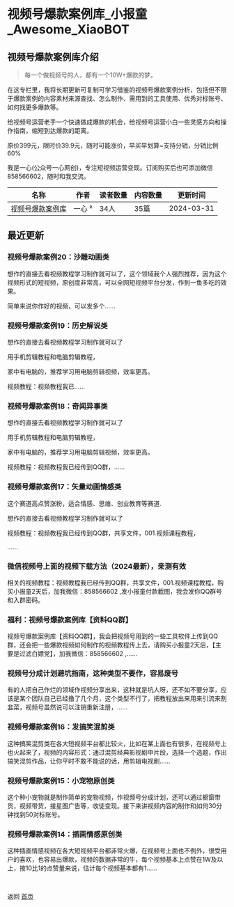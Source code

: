 # 视频号爆款案例库_小报童_Awesome_XiaoBOT

## 视频号爆款案例库介绍
> 每一个做视频号的人，都有一个10W+爆款的梦。    
    
在这专栏里，我将长期更新可复制可学习借鉴的视频号爆款案例分析，包括但不限于爆款案例的内容素材来源查找、怎么制作、需用到的工具使用、优秀对标账号、如何找更多爆款等。    
    
给视频号运营老手一个快速做成爆款的机会，给视频号运营小白一些灵感方向和操作指南，缩短到达爆款的距离。    
    
原价399元，限时价39.9元，随时可能涨价，早买早划算~支持分销，分销比例60%    
    
我是一心(公众号一心网创)，专注短视频运营变现。订阅购买后也可添加微信858566602，随时和我交流。  
  


|名称|作者|读者数量|内容数量|更新时间|
|---|---|---|---|---|
|[视频号爆款案例库](https://xiaobot.net/p/spc?refer=0b133df9-27dc-423b-8101-639049001c13)|一心 ²|34人|35篇|2024-03-31|

## 最近更新
### 视频号爆款案例20：沙雕动画类

想作的直接去看视频教程学习制作就可以了，这个领域我个人强烈推荐，因为这个视频形式的短视频，原创度非常高，可以全网短视频平台分发，作到一鱼多吃的效果。

简单来说你作好的视频，可以发多个......

### 视频号爆款案例19：历史解说类

想作的直接去看视频教程学习制作就可以了

用手机剪辑教程和电脑剪辑教程，

家中有电脑的，推荐学习用电脑剪辑视频，效率更高。

视频教程：视频教程我已......

### 视频号爆款案例18：奇闻异事类

想作的直接去看视频教程学习制作就可以了

用手机剪辑教程和电脑剪辑教程，

家中有电脑的，推荐学习用电脑剪辑视频，效率更高。

视频教程：视频教程我已经传到QQ群，......

### 视频号爆款案例17：矢量动画情感类

这个赛道高点赞涨粉，适合情感、思维、创业教育等赛道.

想作的直接去看视频教程学习制作就可以了

视频教程：视频教程我已经传到QQ群，共享文件，001.视频课程教程，

......

### 微信视频号上面的视频下载方法（2024最新），亲测有效

相关的视频教程：视频教程我已经传到QQ群，共享文件，001.视频课程教程，购买小报童2天后，加我微信：858566602
,发小报童付款截图，我会发你QQ群号和入群密码。

### 福利：视频号爆款案例库【资料QQ群】

视频号爆款案例库【资料QQ群】，我会把视频号用到的一些工具软件上传到QQ群，还会把一些爆款视频如何制作的视频教程传上去，请购买小报童2天后，【主要是过滤白嫖党】，加我微信：858566602
,......

### 视频号分成计划避坑指南，这种类型不要作，容易废号

有的人把自己作烂的领域作视频分享出来，这种就是坑人呀，还不如不要分享，应该是某个团队自己已经撸了几个月，这个类型不行了，把教程放出来用来引流来割韭菜，视频号虽然说可以注销重新注册，......

### 视频号爆款案例16：发搞笑混剪类

这种搞笑混剪类在各大短视频平台都比较火，比如在某上面也有很多，在视频号上也火起来了，视频的内容形式：通过混剪经典影视剧中片段，选择一个选题，作出搞笑混剪作品，让你平时不敢不能说的话，用剪辑电视剧......

### 视频号爆款案例15：小宠物原创类

这个种小宠物就是制作简单的宠物视频，作视频号分成计划，还可以通过橱窗带货，视频带货，接星图广告等，收徒变现。接下来讲视频内容的制作和如何30分钟找到50对标账号。

### 视频号爆款案例14：插画情感原创类

这种插画情感视频在各大短视频平台都非常火爆，在视频号上面也不例外，很受用户的喜欢，也容易出爆款，视频的数据非常的牛，每个视频基本上点赞在1W及以上，按10比1的点赞量来说，估计每个视频基本都有1......


<a href="https://github.com/Reno9527/awesome-xiaobot" style="color: white; text-decoration: none;">awesome-xiaobot</a>

返回 [首页](../README.md)
